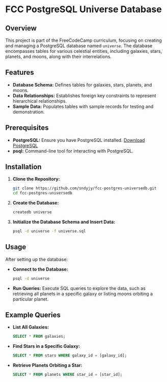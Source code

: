 # FCC PostgreSQL Universe Database

## Overview

This project is part of the FreeCodeCamp curriculum, focusing on creating and managing a PostgreSQL database named `universe`. The database encompasses tables for various celestial entities, including galaxies, stars, planets, and moons, along with their interrelations.

## Features

- **Database Schema:** Defines tables for galaxies, stars, planets, and moons.
- **Data Relationships:** Establishes foreign key constraints to represent hierarchical relationships.
- **Sample Data:** Populates tables with sample records for testing and demonstration.

## Prerequisites

- **PostgreSQL:** Ensure you have PostgreSQL installed. [Download PostgreSQL](https://www.postgresql.org/download/)
- **psql:** Command-line tool for interacting with PostgreSQL.

## Installation

1. **Clone the Repository:**
   ```bash
   git clone https://github.com/sndyjy/fcc-postgres-universedb.git
   cd fcc-postgres-universedb
   ```

2. **Create the Database:**
   ```bash
   createdb universe
   ```

3. **Initialize the Database Schema and Insert Data:**
   ```bash
   psql -d universe -f universe.sql
   ```

## Usage

After setting up the database:

- **Connect to the Database:**
  ```bash
  psql -d universe
  ```

- **Run Queries:** Execute SQL queries to explore the data, such as retrieving all planets in a specific galaxy or listing moons orbiting a particular planet.

## Example Queries

- **List All Galaxies:**
  ```sql
  SELECT * FROM galaxies;
  ```

- **Find Stars in a Specific Galaxy:**
  ```sql
  SELECT * FROM stars WHERE galaxy_id = [galaxy_id];
  ```

- **Retrieve Planets Orbiting a Star:**
  ```sql
  SELECT * FROM planets WHERE star_id = [star_id];
  ```

